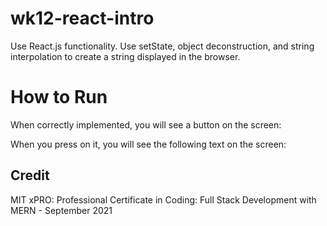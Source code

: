 # wk12-react-intro

Use React.js functionality.  Use setState, object deconstruction, and string interpolation to create a string displayed in the browser.

# How to Run

When correctly implemented, you will see a button on the screen:

When you press on it, you will see the following text on the screen:


## Credit

MIT xPRO: Professional Certificate in Coding: Full Stack Development with MERN - September 2021
